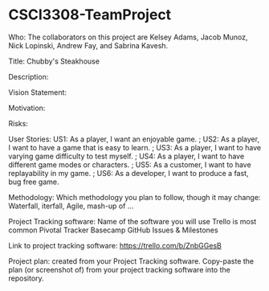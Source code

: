 # CSCI3308-TeamProject

Who: The collaborators on this project are Kelsey Adams, Jacob Munoz, Nick Lopinski, Andrew Fay, and Sabrina Kavesh.

Title: Chubby's Steakhouse

Description:

Vision Statement:

Motivation:

Risks:

User Stories: 
  US1: As a player, I want an enjoyable game. ;
  US2: As a player, I want to have a game that is easy to learn. ;
  US3: As a player, I want to have varying game difficulty to test myself. ;
  US4: As a player, I want to have different game modes or characters. ;
  US5: As a customer, I want to have replayability in my game. ;
  US6: As a developer, I want to produce a fast, bug free game.


Methodology: Which methodology you plan to follow, though it may change: Waterfall, iterfall, Agile, mash-up of … 

Project Tracking software: Name of the software you will use Trello is most common Pivotal Tracker Basecamp GitHub Issues & Milestones

Link to project tracking software: https://trello.com/b/ZnbGGesB

Project plan: created from your Project Tracking software. Copy-paste the plan (or screenshot of) from your project tracking software into the repository.
